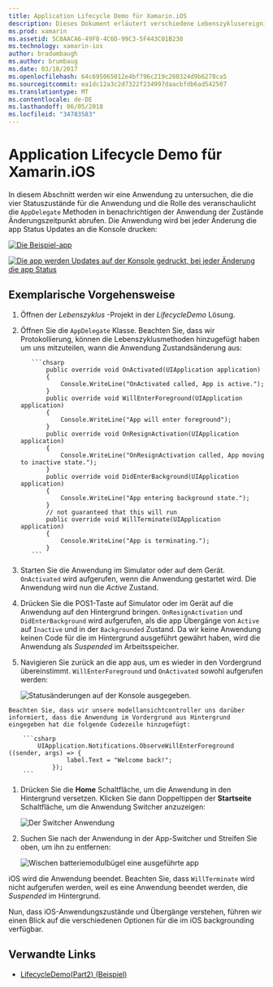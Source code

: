 ```yaml
---
title: Application Lifecycle Demo für Xamarin.iOS
description: Dieses Dokument erläutert verschiedene Lebenszyklusereignisse behandelt, durch den Delegaten app in einer iOS-Anwendung veranschaulicht, wann und wie diese Ereignisse behandelt werden.
ms.prod: xamarin
ms.assetid: 5C8AACA6-49F8-4C6D-99C3-5F443C01B230
ms.technology: xamarin-ios
author: bradumbaugh
ms.author: brumbaug
ms.date: 03/18/2017
ms.openlocfilehash: 64c695065012e4bf796c219c260324d9b6278ca5
ms.sourcegitcommit: ea1dc12a3c2d7322f234997daacbfdb6ad542507
ms.translationtype: MT
ms.contentlocale: de-DE
ms.lasthandoff: 06/05/2018
ms.locfileid: "34783583"
---
```

# <a name="application-lifecycle-demo-for-xamarinios"></a>Application Lifecycle Demo für Xamarin.iOS

In diesem Abschnitt werden wir eine Anwendung zu untersuchen, die die vier Statuszustände für die Anwendung und die Rolle des veranschaulicht die `AppDelegate` Methoden in benachrichtigen der Anwendung der Zustände Änderungszeitpunkt abrufen. Die Anwendung wird bei jeder Änderung die app Status Updates an die Konsole drucken:

 [![](application-lifecycle-demo-images/image3.png "Die Beispiel-app")](application-lifecycle-demo-images/image3.png#lightbox)

 [![](application-lifecycle-demo-images/image4.png "Die app werden Updates auf der Konsole gedruckt, bei jeder Änderung die app Status")](application-lifecycle-demo-images/image4.png#lightbox)

## <a name="walkthrough"></a>Exemplarische Vorgehensweise


  1. Öffnen der _Lebenszyklus_ -Projekt in der _LifecycleDemo_ Lösung.
  1. Öffnen Sie die `AppDelegate` Klasse. Beachten Sie, dass wir Protokollierung, können die Lebenszyklusmethoden hinzugefügt haben um uns mitzuteilen, wann die Anwendung Zustandsänderung aus:

            ```chsarp
                public override void OnActivated(UIApplication application)
                {
                    Console.WriteLine("OnActivated called, App is active.");
                }
                public override void WillEnterForeground(UIApplication application)
                {
                    Console.WriteLine("App will enter foreground");
                }
                public override void OnResignActivation(UIApplication application)
                {
                    Console.WriteLine("OnResignActivation called, App moving to inactive state.");
                }
                public override void DidEnterBackground(UIApplication application)
                {
                    Console.WriteLine("App entering background state.");
                }
                // not guaranteed that this will run
                public override void WillTerminate(UIApplication application)
                {
                    Console.WriteLine("App is terminating.");
                }
            ```

  1. Starten Sie die Anwendung im Simulator oder auf dem Gerät. `OnActivated` wird aufgerufen, wenn die Anwendung gestartet wird. Die Anwendung wird nun die _Active_ Zustand.
  1. Drücken Sie die POS1-Taste auf Simulator oder im Gerät auf die Anwendung auf den Hintergrund bringen. `OnResignActivation` und `DidEnterBackground` wird aufgerufen, als die app Übergänge von `Active` auf `Inactive` und in der `Backgrounded` Zustand. Da wir keine Anwendung keinen Code für die im Hintergrund ausgeführt gewährt haben, wird die Anwendung als _Suspended_ im Arbeitsspeicher.
  1. Navigieren Sie zurück an die app aus, um es wieder in den Vordergrund übereinstimmt. `WillEnterForeground` und `OnActivated` sowohl aufgerufen werden:

        ![](application-lifecycle-demo-images/image4.png "Statusänderungen auf der Konsole ausgegeben.")

    Beachten Sie, dass wir unsere modellansichtcontroller uns darüber informiert, dass die Anwendung im Vordergrund aus Hintergrund eingegeben hat die folgende Codezeile hinzugefügt:

        ```csharp
            UIApplication.Notifications.ObserveWillEnterForeground ((sender, args) => {
                    label.Text = "Welcome back!";
                });
        ```

1. Drücken Sie die **Home** Schaltfläche, um die Anwendung in den Hintergrund versetzen. Klicken Sie dann Doppeltippen der **Startseite** Schaltfläche, um die Anwendung Switcher anzuzeigen:
    
    ![](application-lifecycle-demo-images/app-switcher-.png "Der Switcher Anwendung")
  
1. Suchen Sie nach der Anwendung in der App-Switcher und Streifen Sie oben, um ihn zu entfernen:
    
    ![](application-lifecycle-demo-images/app-switcher-swipe-.png "Wischen batteriemodulbügel eine ausgeführte app") 
    
iOS wird die Anwendung beendet. Beachten Sie, dass `WillTerminate` wird nicht aufgerufen werden, weil es eine Anwendung beendet werden, die _Suspended_ im Hintergrund.

Nun, dass iOS-Anwendungszustände und Übergänge verstehen, führen wir einen Blick auf die verschiedenen Optionen für die im iOS backgrounding verfügbar.



## <a name="related-links"></a>Verwandte Links

- [LifecycleDemo(Part2) (Beispiel)](https://developer.xamarin.com/samples/monotouch/LifecycleDemo/)
